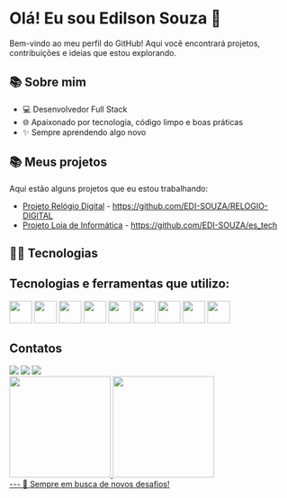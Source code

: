 # Olá! Eu sou Edilson Souza 👋

Bem-vindo ao meu perfil do GitHub! Aqui você encontrará projetos, contribuições e ideias que estou explorando.

## 📚 Sobre mim
- 💻 Desenvolvedor Full Stack
- 🌐 Apaixonado por tecnologia, código limpo e boas práticas
- ✨ Sempre aprendendo algo novo

## 📚 Meus projetos
Aqui estão alguns projetos que eu estou trabalhando:
- [Projeto Relógio Digital](#) - https://github.com/EDI-SOUZA/RELOGIO-DIGITAL
- [Projeto Loja de Informática](#) - https://github.com/EDI-SOUZA/es_tech

## 👨‍💻 Tecnologias
## Tecnologias e ferramentas que utilizo:
<img src="https://cdn.jsdelivr.net/gh/devicons/devicon@latest/icons/java/java-original.svg" width="40" height="40" /> <img src="https://cdn.jsdelivr.net/gh/devicons/devicon@latest/icons/go/go-original.svg" width="40" height="40" /> <img src="https://cdn.jsdelivr.net/gh/devicons/devicon@latest/icons/linux/linux-original.svg" width="40" height="40" /> <img src="https://cdn.jsdelivr.net/gh/devicons/devicon@latest/icons/mysql/mysql-original.svg" width="40" height="40" /> <img src="https://cdn.jsdelivr.net/gh/devicons/devicon@latest/icons/python/python-original.svg" width="40" height="40" /> <img src="https://cdn.jsdelivr.net/gh/devicons/devicon@latest/icons/github/github-original.svg" width="40" height="40" /> <img src="https://cdn.jsdelivr.net/gh/devicons/devicon@latest/icons/git/git-original.svg" width="40" height="40"/> <img src="https://cdn.jsdelivr.net/gh/devicons/devicon@latest/icons/ruby/ruby-original.svg" width="40" height="40" /> <img src="https://cdn.jsdelivr.net/gh/devicons/devicon@latest/icons/javascript/javascript-original.svg" width="40" height="40"/>
          
          
          
          
          

## Contatos

<div>
<a href="https://www.instagram.com/_edisouzadev_/" target="_blank"><img loading="lazy" src="https://img.shields.io/badge/-Instagram-%23E4405F?style=for-the-badge&logo=instagram&logoColor=white" target="_blank"></a>
<a href = "https://mail.google.com/mail/u/3/?ogbl#inbox"><img loading="lazy" src="https://img.shields.io/badge/Gmail-D14836?style=for-the-badge&logo=gmail&logoColor=white" target="_blank"></a>
<a href= "https://www.linkedin.com/in/edilson-souza-silva/" target="_blank"><img loading="lazy" src="https://img.shields.io/badge/-LinkedIn-%230077B5?style=for-the-badge&logo=linkedin&logoColor=white" target="_blank"></a>   
</div>

<div>
<a href="https://github.com/edi-souza">
<img loading="lazy" height="180em" src="https://github-readme-stats.vercel.app/api/top-langs/?username=edi-souza&layout=compact&langs_count=7&theme=dracula"/>
<img loading="lazy" height="180em" src="https://github-readme-stats.vercel.app/api?username=edi-souza&show_icons=true&theme=dracula&include_all_commits=true&count_private=true"/>
</div>
---
🚀 Sempre em busca de novos desafios!

